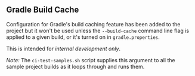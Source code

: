 ## Gradle Build Cache

Configuration for Gradle's build caching feature has been added to the project but it won't be used unless the 
`--build-cache` command line flag is applied to a given build, or it's turned on in `gradle.properties`.  

This is intended for *internal development only*.  

*Note:* The `ci-test-samples.sh` script supplies this argument to all the sample project builds as it loops through and runs them.